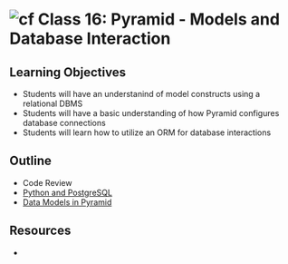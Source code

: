 # ![cf](http://i.imgur.com/7v5ASc8.png) Class 16: Pyramid - Models and Database Interaction

## Learning Objectives

- Students will have an understanind of model constructs using a relational DBMS
- Students will have a basic understanding of how Pyramid configures database connections
- Students will learn how to utilize an ORM for database interactions

## Outline

- Code Review
- [Python and PostgreSQL]
- [Data Models in Pyramid]

<!-- links -->
[Python and PostgreSQL]: ./notes/postgresql.md
[Data Models in Pyramid]: ./notes/sqlalchemy.md

## Resources
- []()
